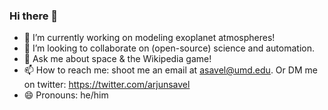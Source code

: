### Hi there 👋


- 🔭 I’m currently working on modeling exoplanet atmospheres!
- 👯 I’m looking to collaborate on (open-source) science and automation.
- 💬 Ask me about space & the Wikipedia game!
- 📫 How to reach me: shoot me an email at asavel@umd.edu. Or DM me on twitter: https://twitter.com/arjunsavel
- 😄 Pronouns: he/him
